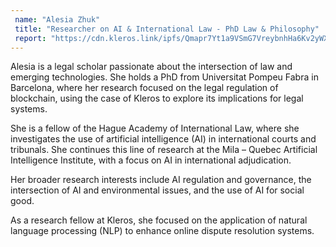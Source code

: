 ```yaml
---
 name: "Alesia Zhuk"
 title: "Researcher on AI & International Law - PhD Law & Philosophy"
 report: "https://cdn.kleros.link/ipfs/Qmapr7Yt1a9VSmG7VreybnhHa6Kv2yWXThFFCMi8rAmJKS"
---
```

Alesia is a legal scholar passionate about the intersection of law and emerging technologies. She holds a PhD from Universitat Pompeu Fabra in Barcelona, where her research focused on the legal regulation of blockchain, using the case of Kleros to explore its implications for legal systems.

She is a fellow of the Hague Academy of International Law, where she investigates the use of artificial intelligence (AI) in international courts and tribunals. She continues this line of research at the Mila – Quebec Artificial Intelligence Institute, with a focus on AI in international adjudication.

Her broader research interests include AI regulation and governance, the intersection of AI and environmental issues, and the use of AI for social good.

As a research fellow at Kleros, she focused on the application of natural language processing (NLP) to enhance online dispute resolution systems.

